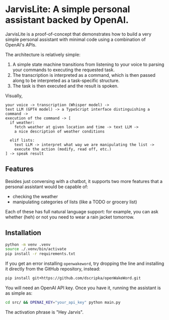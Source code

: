# JarvisLite: A simple personal assistant backed by OpenAI.

JarvisLite is a proof-of-concept that demonstrates how to build a very simple personal assistant with minimal code using a combination of OpenAI's APIs.

The architecture is relatively simple:

 1. A simple state machine transitions from listening to your voice to parsing your commands to executing the requested task.
 2. The transcription is interpreted as a command, which is then passed along to be interpreted as a task-specific structure.
 3. The task is then executed and the result is spoken.

Visually,

    your voice -> transcription (Whisper model) -> 
    text LLM (GPT4 model) -> a TypeScript interface distinguishing a command ->
    execution of the command -> [
      if weather:
        fetch weather at given location and time -> text LLM -> 
        a nice description of weather conditions

      elif lists:
        text LLM -> interpret what way we are manipulating the list ->
        execute the action (modify, read off, etc.)
    ] -> speak result

## Features

Besides just conversing with a chatbot, it supports two more features that a personal assistant would be capable of:
 - checking the weather
 - manipulating categories of lists (like a TODO or grocery list)

Each of these has full natural language support: for example, you can ask whether (heh) or not you need to wear a rain jacket tomorrow.

## Installation

```bash
python -m venv .venv
source ./.venv/bin/activate
pip install -r requirements.txt
```

If you get an error installing `openwakeword`, try dropping the line and installing it directly from the GitHub repository, instead:

```bash
pip install git+https://github.com/dscripka/openWakeWord.git
```

You will need an OpenAI API key. Once you have it, running the assistant is as simple as:

```bash
cd src/ && OPENAI_KEY="your_api_key" python main.py
```

The activation phrase is "Hey Jarvis".
